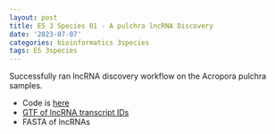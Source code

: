 ```yaml
---
layout: post
title: E5 3 Species 01 - A pulchra lncRNA Discovery
date: '2023-07-07'
categories: bioinformatics 3species
tags: E5 3species
---
```


Successfully ran lncRNA discovery workflow on the Acropora pulchra samples.

* Code is [here](https://github.com/zbengt/coral-lncRNA/blob/main/code/02-Apul-lncRNA-discovery.Rmd)
* [GTF of lncRNA transcript IDs](https://github.com/zbengt/coral-lncRNA/blob/main/ouput/apul_merged_final_lncRNAs.gtf)
* FASTA of lncRNAs



